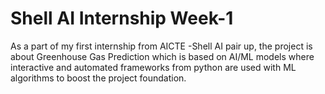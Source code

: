 # Shell AI Internship Week-1
As a part of my first internship from AICTE -Shell AI pair up, the project is about Greenhouse Gas Prediction which is based on AI/ML models where interactive and automated frameworks from python are used with ML algorithms to boost the project foundation.

